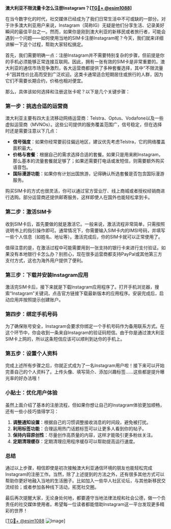 **澳大利亚不限流量卡怎么注册Instagram？[[TG💪+ @esim1088](https://t.me/s/esim1088)]**

在当今数字化的时代，社交媒体已经成为了我们日常生活中不可或缺的一部分。对于许多澳大利亚用户来说，Instagram（简称IG）无疑是他们分享生活、记录美好瞬间的最佳平台之一。然而，如果你是刚到澳大利亚的新移民或者旅行者，可能会遇到一个问题——如何使用当地的SIM卡注册Instagram呢？今天，我们就来详细讲解一下这个过程，帮助大家轻松搞定。

首先，我们需要明确一点：注册Instagram并不需要特别复杂的步骤，但前提是你的手机必须能够正常连接互联网。因此，拥有一张有效的SIM卡是非常重要的。澳大利亚的通信市场竞争激烈，各大运营商都提供了多种套餐选择，其中“不限流量卡”因其性价比高而受到广泛欢迎。这类卡通常适合短期居住或旅行的人群，因为它们不需要长期合约，价格也相对便宜。

那么，具体该如何选择和注册这张卡呢？以下是几个关键步骤：

### 第一步：挑选合适的运营商

澳大利亚主要有四大主流移动网络运营商：Telstra、Optus、Vodafone以及一些虚拟运营商（MVNOs）。这些公司提供的服务覆盖范围广，信号稳定，但在选择时还是需要注意以下几点：

- **信号强度**：如果你经常要前往偏远地区，建议优先考虑Telstra，它的网络覆盖面积最大。
- **价格与套餐**：根据自己的需求选择合适的套餐。如果只是用来刷Instagram，那么基本的流量套餐就足够了；如果还需要打电话或发短信，则需要额外购买语音包。
- **国际漫游功能**：如果你有计划出国旅游，记得确认所选套餐是否包含国际漫游服务。

购买SIM卡的方式也很灵活，你可以通过官方营业厅、线上商城或者授权经销商进行选购。部分运营商还提供邮寄服务，这样即使人在国外也能轻松拿到卡。

### 第二步：激活SIM卡

收到SIM卡后，首先要做的就是激活它。一般来说，激活流程非常简单，只需按照说明书上的指引操作即可。通常情况下，你需要输入SIM卡内的IMSI号码，并填写一些个人信息（如姓名、地址等）。激活完成后，你的SIM卡就可以正常使用了。

值得注意的是，在激活过程中可能需要用到一张支持的银行卡来进行支付验证。如果没有本地银行卡怎么办？别担心，现在很多运营商都支持PayPal或其他第三方支付方式，这也为海外用户提供了便利。

### 第三步：下载并安装Instagram应用

激活完SIM卡后，接下来就是下载Instagram应用程序了。打开手机浏览器，搜索“Instagram”关键词，点击官方链接下载最新版本的应用程序。安装完成后，启动应用并按照提示创建账户。

### 第四步：绑定手机号码

为了确保账号安全，Instagram会要求你绑定一个手机号码作为备用联系方式。在这个环节中，你会收到一条来自Instagram的验证码短信。由于你是通过澳大利亚SIM卡上网的，所以这条短信应该可以顺利到达你的手机上。

### 第五步：设置个人资料

完成上述所有步骤之后，你就正式成为了一名Instagram用户啦！接下来可以开始完善自己的个人资料了。上传头像、填写简介、添加兴趣标签……这些都是提升曝光率的好办法哦！

### 小贴士：优化用户体验

虽然上面介绍了基本的注册流程，但如果你想让自己的Instagram体验更加顺畅，还有一些小技巧值得学习：

1. **调整通知设置**：根据自己的习惯调整接收消息的时间段，避免被打扰。
2. **利用标签功能**：合理运用热门话题标签可以让更多人看到你的帖子。
3. **保持内容原创性**：尽量创作高质量的内容，这样才能吸引更多粉丝关注。
4. **定期清理缓存**：定期清理应用程序缓存可以帮助提高运行速度。

### 总结

通过以上步骤，相信即使是初次接触澳大利亚通信环境的朋友也能轻松完成Instagram的注册工作。当然，除了上述提到的方法之外，还有很多其他方式可以帮助你更好地融入当地的生活圈子。比如加入一些华人社区论坛，与其他新移民交流经验；或者参加各种线下活动，拓宽社交圈。

最后再次提醒大家，无论身处何地，都要遵守当地法律法规和社会公德，做一个负责任的社交媒体使用者。希望每一位读者都能借助Instagram这一平台发现更多精彩的世界！

[[TG💪+ @esim1088](https://t.me/s/esim1088) ![Image](https://i.postimg.cc/4NQfJmqS/Snipaste-2025-05-13-00-14-12.png)]